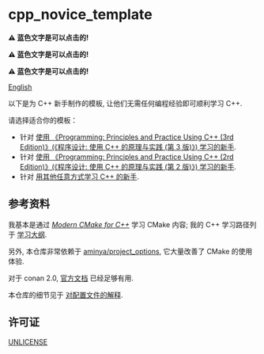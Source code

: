 # cpp_novice_template

**:warning: 蓝色文字是可以点击的!**

**:warning: 蓝色文字是可以点击的!**

**:warning: 蓝色文字是可以点击的!**

[English](README.md)

以下是为 C++ 新手制作的模板, 让他们无需任何编程经验即可顺利学习 C++.

请选择适合你的模板：

- 针对 [使用 《Programming: Principles and Practice Using C++ (3rd Edition)》(《程序设计: 使用 C++ 的原理与实践 (第 3 版)》) 学习的新手](https://github.com/FeignClaims/cpp_novice_template/tree/ppp3).
- 针对 [使用 《Programming: Principles and Practice Using C++ (2rd Edition)》(《程序设计: 使用 C++ 的原理与实践 (第 2 版)》) 学习的新手](https://github.com/FeignClaims/cpp_novice_template/tree/ppp2).
- 针对 [用其他任意方式学习 C++ 的新手](https://github.com/FeignClaims/cpp_novice_template/tree/ordinary).

## 参考资料

我基本是通过 [*Modern CMake for C++*](https://github.com/PacktPublishing/Modern-CMake-for-Cpp) 学习 CMake 内容; 我的 C++ 学习路径列于 [学习大纲](https://question-board.readthedocs.io/learning_map/).

另外, 本仓库非常依赖于 [aminya/project_options](https://github.com/aminya/project_options), 它大量改善了 CMake 的使用体验.

对于 conan 2.0, [官方文档](https://docs.conan.io/2.0/index.html) 已经足够有用.

本仓库的细节见于 [对配置文件的解释](https://vscode-cpp-starter.readthedocs.io/appendix/explain.html).

## 许可证

[UNLICENSE](UNLICENSE)
